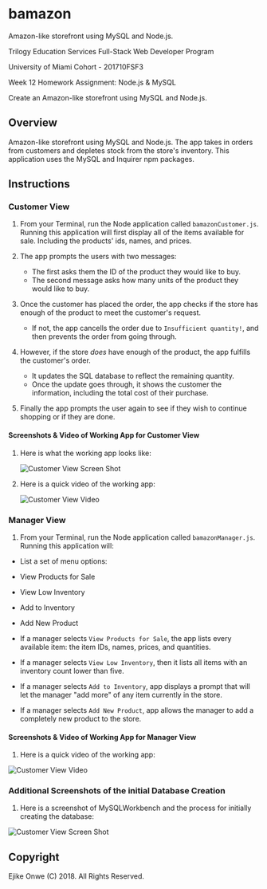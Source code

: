 # bamazon
Amazon-like storefront using MySQL and Node.js.

Trilogy Education Services Full-Stack Web Developer Program

University of Miami Cohort - 201710FSF3

Week 12 Homework Assignment: Node.js & MySQL

Create an Amazon-like storefront using MySQL and Node.js.

## Overview

Amazon-like storefront using MySQL and Node.js. The app takes in orders from customers and depletes stock from the store's inventory.  This application uses the MySQL and Inquirer npm packages.

## Instructions

### Customer View

1. From your Terminal, run the Node application called `bamazonCustomer.js`. Running this application will first display all of the items available for sale. Including the products' ids, names, and prices.

2. The app prompts the users with two messages:

    * The first asks them the ID of the product they would like to buy.
    * The second message asks how many units of the product they would like to buy.

3. Once the customer has placed the order, the app checks if the store has enough of the product to meet the customer's request.

    * If not, the app cancells the order due to  `Insufficient quantity!`, and then prevents the order from going through.

4. However, if the store _does_ have enough of the product, the app fulfills the customer's order.
    * It updates the SQL database to reflect the remaining quantity.
    * Once the update goes through, it shows the customer the information, including the total cost of their purchase.
    
5. Finally the app prompts the user again to see if they wish to continue shopping or if they are done.


#### Screenshots & Video of Working App for Customer View

1. Here is what the working app looks like:

    ![Customer View Screen Shot](/assets/images/CustomerViewScreenShot01.jpg)
    
2. Here is a quick video of the working app:

    ![Customer View Video](/assets/images/CustomerViewVideo01.gif)



### Manager View

1. From your Terminal, run the Node application called `bamazonManager.js`. Running this application will:

* List a set of menu options:

* View Products for Sale

* View Low Inventory

* Add to Inventory

* Add New Product

* If a manager selects `View Products for Sale`, the app lists every available item: the item IDs, names, prices, and quantities.

* If a manager selects `View Low Inventory`, then it lists all items with an inventory count lower than five.

* If a manager selects `Add to Inventory`, app displays a prompt that will let the manager "add more" of any item currently in the store.

* If a manager selects `Add New Product`, app allows the manager to add a completely new product to the store.

#### Screenshots & Video of Working App for Manager View

1. Here is a quick video of the working app:

![Customer View Video](/assets/images/ManagerViewVideo01.gif)



### Additional Screenshots of the initial Database Creation

1. Here is a screenshot of MySQLWorkbench and the process for initially creating the database:

![Customer View Screen Shot](/assets/images/DatabaseCreationScreenShot01.jpg)


## Copyright

Ejike Onwe (C) 2018. All Rights Reserved.


